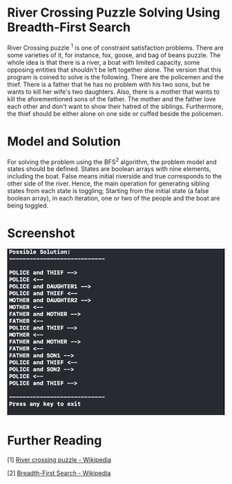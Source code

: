 # River Crossing Puzzle Solving Using Breadth-First Search

River Crossing puzzle <sup>1</sup> is one of constraint satisfaction problems. There are some varieties of it, for instance, fox, goose, and bag of beans puzzle. The whole idea is that there is a river, a boat with limited capacity, some opposing entities that shouldn't be left together alone. The version that this program is coined to solve is the following. There are the policemen and the thief. There is a father that he has no problem with his two sons, but he wants to kill her wife's two daughters. Also, there is a mother that wants to kill the aforementioned sons of the father. The mother and the father love each other and don't want to show their hatred of the siblings. Furthermore, the thief should be either alone on one side or cuffed beside the policemen.

# Model and Solution

For solving the problem using the BFS<sup>2</sup> algorithm, the problem model and states should be defined. States are boolean arrays with nine elements, including the boat. False means initial riverside and true corresponds to the other side of the river. Hence, the main operation for generating sibling states from each state is toggling; Starting from the initial state (a false boolean array), in each iteration, one or two of the people and the boat are being toggled.


# Screenshot
![enter image description here](https://raw.githubusercontent.com/mirerfangheibi/River-Crossing-Puzzle-BFS/master/ScreenShot.png)

# Further Reading
[1] [River crossing puzzle - Wikipedia](https://en.wikipedia.org/wiki/River_crossing_puzzle) 

[2] [Breadth-First Search - Wikipedia](https://en.wikipedia.org/wiki/Breadth-first_search)
